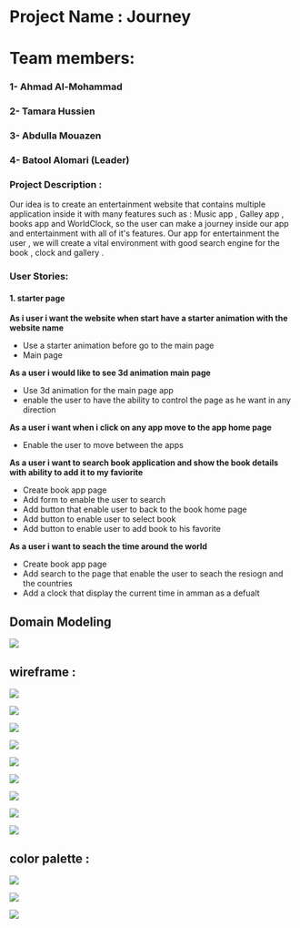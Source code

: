

# Project Name : Journey 

# Team members:

### 1- Ahmad Al-Mohammad

### 2- Tamara Hussien 

### 3- Abdulla Mouazen

### 4- Batool Alomari (Leader)

 
### Project Description : 

Our idea is to create an entertainment website that contains multiple application inside it with many features such as : Music app , Galley app , books app and WorldClock, so the user can make a journey inside our app and entertainment with all of it's features.
Our app for entertainment the user  , we will create a vital environment with good search engine for the book , clock and gallery . 

### User Stories:

#### 1. starter page
**As i user i want the website when start have a starter animation with the website name**

- Use a starter animation before go to the main page
- Main page

**As a user i would like to see 3d animation main page**
- Use 3d animation for the main page app
- enable the user to have the ability to control the page as he want in any direction

**As a user i want when i click on any app move to the app home page**

- Enable the user to move between the apps 

**As a user i want to search book application and show the book details with ability to add it to my faviorite**

- Create book app page 
- Add form to enable the user to search 
- Add button that enable user to back to the book home page 
- Add button to enable user to select book 
- Add button to enable user to add book to his  favorite

**As a user i want to seach the time around the world**

- Create book app page 
- Add search to the page that enable the user to seach the resiogn and the countries
- Add a clock that display the current time in amman as a defualt 


## Domain Modeling

![](doman.png)

## wireframe :

![](start.png)

![](sign.png)

![](signUp.png)

![](app.png)

![](book.png)

![](musi.png)

![](gallery.png)

![](time.png)

![](inspire.png)


## color palette :

![](color.png)

![](color2.jpg)

![](color3.jpg)











